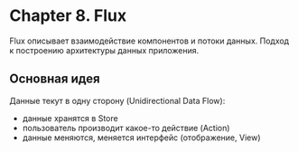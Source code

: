 # Chapter 8. Flux
Flux описывает взаимодействие компонентов и потоки данных. Подход к построению архитектуры данных приложения.

## Основная идея
Данные текут в одну сторону (Unidirectional Data Flow):

* данные хранятся в Store
* пользователь производит какое-то действие (Action)
* данные меняются, меняется интерфейс (отображение, View)





